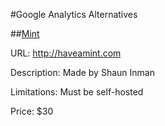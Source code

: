 #Google Analytics Alternatives

##[Mint](http://haveamint.com)

URL: http://haveamint.com

Description: Made by Shaun Inman

Limitations: Must be self-hosted

Price: $30
